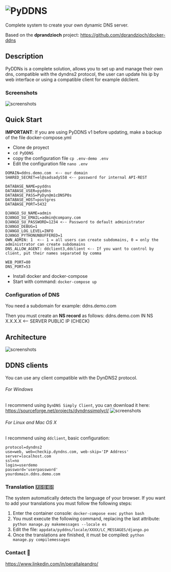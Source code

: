 # ![PyDDNS](https://i.imgur.com/kOrgTBW.png)
Complete system to create your own dynamic DNS server.

Based on the <b>dprandzioch</b> project: https://github.com/dprandzioch/docker-ddns


## Description
PyDDNs is a complete solution, allows you to set up and manage their own dns, compatible with the dyndns2 protocol, the user can update his ip by web interface or using a compatible client for example ddclient.


### Screenshots
![screenshots](https://i.imgur.com/6HTwrfn.png)


## Quick Start

**IMPORTANT**: If you are using PyDDNS v1 before updating, make a backup of the file docker-compose.yml


- Clone de proyect
- ```cd PyDDNS```
- copy the configuration file ```cp .env-demo .env```
- Edit the configuration file ```nano .env```

```
DOMAIN=ddns.demo.com  <-- our domain
SHARED_SECRET=el@sadsadyS58 <-- password for internal API-REST

DATABASE_NAME=pyddns
DATABASE_USER=pyddns
DATABASE_PASS=PyDyn@m1cDNSP0s
DATABASE_HOST=postgres
DATABASE_PORT=5432

DJANGO_SU_NAME=admin
DJANGO_SU_EMAIL=admin@company.com
DJANGO_SU_PASSWORD=1234 <-- Password to default administrator
DJANGO_DEBUG=1
DJANGO_LOG_LEVEL=INFO
DJANGO_PYTHONUNBUFFERED=1
OWN_ADMIN: 1  <-- 1 = all users can create subdomains, 0 = only the administrator can create subdomains
DNS_ALLOW_AGENT: ddclient3,ddclient <-- If you want to control by client, put their names separated by comma

WEB_PORT=80
DNS_PORT=53
```

- Install docker and docker-compose
- Start with command: `docker-compose up`

### Configuration of DNS
You need a subdomain for example: ddns.demo.com

Then you must create an **NS record** as follows:
ddns.demo.com IN NS X.X.X.X <-- SERVER PUBLIC IP (CHECK)


## Architecture
![screenshots](https://i.imgur.com/KWZzxOs.png)

## DDNS clients
You can use any client compatible with the DynDNS2 protocol.

###### For Windows
I recommend using `DynDNS Simply Client`, you can download it here: https://sourceforge.net/projects/dyndnssimplycl/
![screenshots](https://i.imgur.com/cTwjRFS.png)


###### For Linux and Mac OS X
I recommend using `ddclient`, basic configuration:
```
protocol=dyndns2
use=web, web=checkip.dyndns.com, web-skip='IP Address'
server=localhost.com
ssl=no
login=userdemo
password='userpassword'
yourdomain.ddns.demo.com
```


### Translation :us::es:
The system automatically detects the language of your browser.
If you want to add your translations you must follow the following steps:

1. Enter the container console: `docker-compose exec python bash`
2. You must execute the following command, replacing the last attribute: `python manage.py makemessages --locale es`
3. Edit the file: `appdata/pyddns/locale/XXXX/LC_MESSAGES/django.po`
4. Once the translations are finished, it must be compiled: `python manage.py compilemessages`

### Contact :email:
https://www.linkedin.com/in/peraltaleandro/
